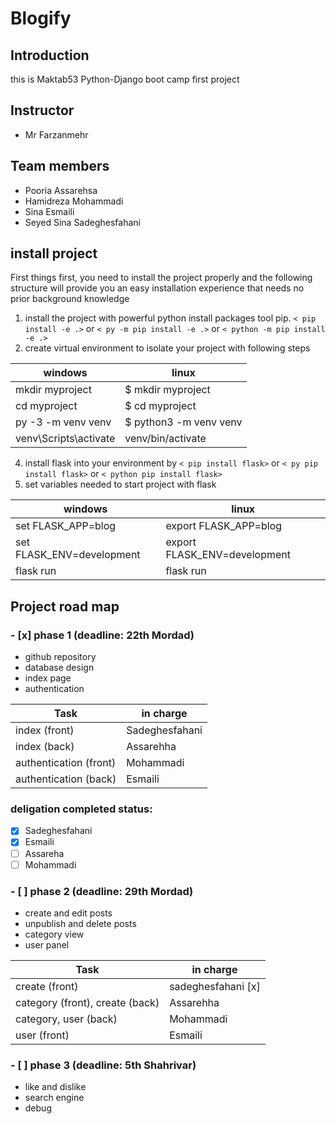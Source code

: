 # Blogify

## Introduction
this is Maktab53 Python-Django boot camp first project

## Instructor
* Mr Farzanmehr
## Team members
* Pooria Assarehsa
* Hamidreza Mohammadi
* Sina Esmaili
* Seyed Sina Sadeghesfahani

## install project

First things first, you need to install the project properly and the following structure will provide you an easy installation experience that needs no prior background knowledge

1. install the project with powerful python install packages tool pip.
`< pip install -e .>`  or `< py -m pip install -e .>` or `< python -m pip install -e .>`
2. create virtual environment to isolate your project with following steps 

windows | linux
--------|----------
mkdir myproject | $ mkdir myproject
cd myproject | $ cd myproject
py -3 -m venv venv | $ python3 -m venv venv
venv\Scripts\activate | venv/bin/activate

4. install flask into your environment by `< pip install flask>` or `< py pip install flask>` or `< python pip install flask>`
5. set variables needed to start project with flask

windows | linux
--------|----------
set FLASK_APP=blog | export FLASK_APP=blog
set FLASK_ENV=development | export FLASK_ENV=development
flask run | flask run

## Project road map

### - [x] phase 1 (deadline: 22th Mordad)
* github repository
* database design
* index page
* authentication
 
Task | in charge
-----|----------
index (front) | Sadeghesfahani 
index (back)  | Assarehha 
authentication (front) | Mohammadi 
authentication (back) | Esmaili 

### deligation completed status:
- [x] Sadeghesfahani
- [x] Esmaili
- [ ] Assareha
- [ ] Mohammadi

### - [ ] phase 2 (deadline: 29th Mordad)
* create and edit posts
* unpublish and delete posts
* category view
* user panel

Task | in charge
-----|----------
create (front) | sadeghesfahani [x]
category (front), create (back)  | Assarehha
category, user (back) | Mohammadi
user (front) | Esmaili

### - [ ] phase 3 (deadline: 5th Shahrivar)
* like and dislike
* search engine
* debug

